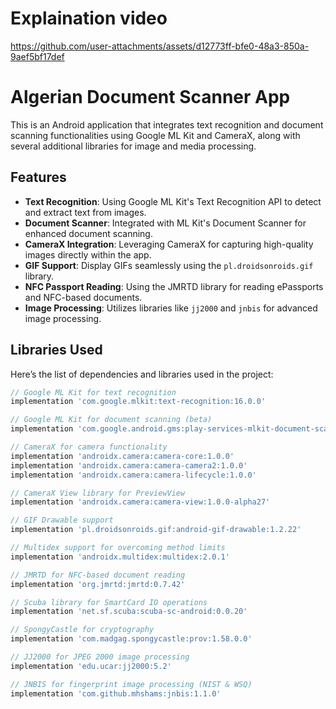# Explaination video 
https://github.com/user-attachments/assets/d12773ff-bfe0-48a3-850a-9aef5bf17def

# Algerian Document  Scanner App

This is an Android application that integrates text recognition and document scanning functionalities using Google ML Kit and CameraX, along with several additional libraries for image and media processing.

## Features

- **Text Recognition**: Using Google ML Kit's Text Recognition API to detect and extract text from images.
- **Document Scanner**: Integrated with ML Kit's Document Scanner for enhanced document scanning.
- **CameraX Integration**: Leveraging CameraX for capturing high-quality images directly within the app.
- **GIF Support**: Display GIFs seamlessly using the `pl.droidsonroids.gif` library.
- **NFC Passport Reading**: Using the JMRTD library for reading ePassports and NFC-based documents.
- **Image Processing**: Utilizes libraries like `jj2000` and `jnbis` for advanced image processing.

## Libraries Used

Here’s the list of dependencies and libraries used in the project:

```groovy
// Google ML Kit for text recognition
implementation 'com.google.mlkit:text-recognition:16.0.0'

// Google ML Kit for document scanning (beta)
implementation 'com.google.android.gms:play-services-mlkit-document-scanner:16.0.0-beta1'

// CameraX for camera functionality
implementation 'androidx.camera:camera-core:1.0.0'
implementation 'androidx.camera:camera-camera2:1.0.0'
implementation 'androidx.camera:camera-lifecycle:1.0.0'

// CameraX View library for PreviewView
implementation 'androidx.camera:camera-view:1.0.0-alpha27'

// GIF Drawable support
implementation 'pl.droidsonroids.gif:android-gif-drawable:1.2.22'

// Multidex support for overcoming method limits
implementation 'androidx.multidex:multidex:2.0.1'

// JMRTD for NFC-based document reading
implementation 'org.jmrtd:jmrtd:0.7.42'

// Scuba library for SmartCard IO operations
implementation 'net.sf.scuba:scuba-sc-android:0.0.20'

// SpongyCastle for cryptography
implementation 'com.madgag.spongycastle:prov:1.58.0.0'

// JJ2000 for JPEG 2000 image processing
implementation 'edu.ucar:jj2000:5.2'

// JNBIS for fingerprint image processing (NIST & WSQ)
implementation 'com.github.mhshams:jnbis:1.1.0'
